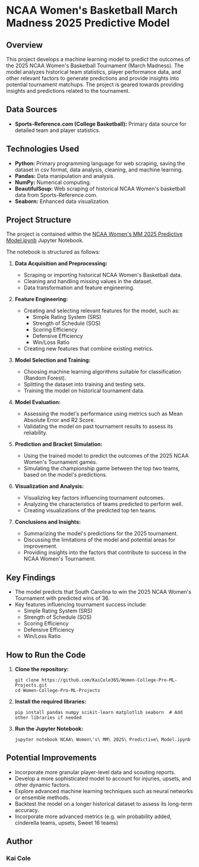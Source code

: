 # NCAA Women's Basketball March Madness 2025 Predictive Model

## Overview

This project develops a machine learning model to predict the outcomes of the 2025 NCAA Women's Basketball Tournament (March Madness). The model analyzes historical team statistics, 
player performance data, and other relevant factors to generate predictions and provide insights into potential tournament matchups. The project is geared towards providing 
insights and predictions related to the tournament.

## Data Sources

*   **Sports-Reference.com (College Basketball):** Primary data source for detailed team and player statistics.

## Technologies Used

*   **Python:** Primary programming language for web scraping, saving the dataset in csv format, data analysis, cleaning, and machine learning.
*   **Pandas:** Data manipulation and analysis.
*   **NumPy:** Numerical computing.
*   **BeautifulSoup:** Web scraping of historical NCAA Women's basketball data from Sports-Reference.com.
*   **Seaborn:** Enhanced data visualization.

## Project Structure

The project is contained within the [NCAA Women's MM 2025 Predictive Model.ipynb](NCAA%20Women's%20MM%202025%20Predictive%20Model.ipynb) Jupyter Notebook. 

The notebook is structured as follows:

1.  **Data Acquisition and Preprocessing:**
    *   Scraping or importing historical NCAA Women's Basketball data.
    *   Cleaning and handling missing values in the dataset.
    *   Data transformation and feature engineering.

2.  **Feature Engineering:**
    *   Creating and selecting relevant features for the model, such as:
        *   Simple Rating System (SRS)
        *   Strength of Schedule (SOS)
        *   Scoring Efficiency
        *   Defensive Efficiency
        *   Win/Loss Ratio
    *   Creating new features that combine existing metrics.

3.  **Model Selection and Training:**
    *   Choosing machine learning algorithms suitable for classification (Random Forest).
    *   Splitting the dataset into training and testing sets.
    *   Training the model on historical tournament data.

4.  **Model Evaluation:**
    *   Assessing the model's performance using metrics such as Mean Absolute Error and R2 Score.
    *   Validating the model on past tournament results to assess its reliability.

5.  **Prediction and Bracket Simulation:**
    *   Using the trained model to predict the outcomes of the 2025 NCAA Women's Tournament games.
    *   Simulating the championship game between the top two teams, based on the model's predictions.

6.  **Visualization and Analysis:**
    *   Visualizing key factors influencing tournament outcomes.
    *   Analyzing the characteristics of teams predicted to perform well.
    *   Creating visualizations of the predicted top ten teams.

7.  **Conclusions and Insights:**
    *   Summarizing the model's predictions for the 2025 tournament.
    *   Discussing the limitations of the model and potential areas for improvement.
    *   Providing insights into the factors that contribute to success in the NCAA Women's Tournament.

## Key Findings

*   The model predicts that South Carolina to win the 2025 NCAA Women's Tournament with predicted wins of 36.
*   Key features influencing tournament success include:
    *   Simple Rating System (SRS)
    *   Strength of Schedule (SOS)
    *   Scoring Efficiency
    *   Defensive Efficiency
    *   Win/Loss Ratio

## How to Run the Code

1.  **Clone the repository:**
    ```
    git clone https://github.com/KaiCole365/Women-College-Pro-ML-Projects.git
    cd Women-College-Pro-ML-Projects
    ```

2.  **Install the required libraries:**
    ```
    pip install pandas numpy scikit-learn matplotlib seaborn  # Add other libraries if needed
    ```

3.  **Run the Jupyter Notebook:**
    ```
    jupyter notebook NCAA\ Women\'s\ MM\ 2025\ Predictive\ Model.ipynb
    ```

## Potential Improvements

*   Incorporate more granular player-level data and scouting reports.
*   Develop a more sophisticated model to account for injuries, upsets, and other dynamic factors.
*   Explore advanced machine learning techniques such as neural networks or ensemble methods.
*   Backtest the model on a longer historical dataset to assess its long-term accuracy.
*   Incorporate more advanced metrics (e.g. win probability added, cinderella teams, upsets, Sweet 16 teams)

## Author

### Kai Cole


